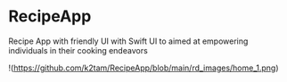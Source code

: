 # RecipeApp

Recipe App with friendly UI with Swift UI to aimed at empowering individuals in their cooking endeavors


!(https://github.com/k2tam/RecipeApp/blob/main/rd_images/home_1.png)
